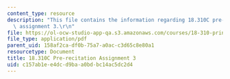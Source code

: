 ```yaml
---
content_type: resource
description: "This file contains the information regarding 18.310C pre-recitation\
  \ assignment 3.\r\n"
file: https://ol-ocw-studio-app-qa.s3.amazonaws.com/courses/18-310-principles-of-discrete-applied-mathematics-fall-2013/c157ab1ee4dcd9baa0bdbc14ac5dc2d4_MIT18_310F13_prerec3.pdf
file_type: application/pdf
parent_uid: 158af2ca-df0b-75a7-a0ac-c3d65c8e80a1
resourcetype: Document
title: 18.310C Pre-recitation Assignment 3
uid: c157ab1e-e4dc-d9ba-a0bd-bc14ac5dc2d4
---
```

